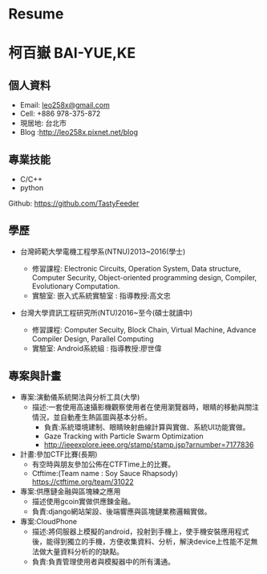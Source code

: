 **Resume**
===
# 柯百嶽 BAI-YUE,KE   

**個人資料**
---
- Email: leo258x@gmail.com
- Cell: +886 978-375-872
- 現居地: 台北市
- Blog :http://leo258x.pixnet.net/blog

**專業技能**
---
- C/C++
- python

Github: https://github.com/TastyFeeder

**學歷**
---
- 台灣師範大學電機工程學系(NTNU)2013~2016(學士)
    - 修習課程: Electronic Circuits, Operation System, Data structure, Computer Security,  Object-oriented programming design, Compiler,    Evolutionary Computation. 
    - 實驗室: 嵌入式系統實驗室 : 指導教授:高文忠
    
- 台灣大學資訊工程研究所(NTU)2016~至今(碩士就讀中)
    - 修習課程: Computer Secuity, Block Chain, Virtual Machine, Advance Compiler Design, Parallel Computing
    - 實驗室: Android系統組 : 指導教授:廖世偉

**專案與計畫**
---
- 專案:演動儀系統開法與分析工具(大學)
    - 描述:一套使用高速攝影機觀察使用者在使用瀏覽器時，眼睛的移動與關注情況，並自動產生熱區圖與基本分析。
        - 負責:系統環境建制、眼睛映射曲線計算與實做、系統UI功能實做。
        - Gaze Tracking with Particle Swarm Optimization
        - http://ieeexplore.ieee.org/stamp/stamp.jsp?arnumber=7177836
- 計畫:參加CTF比賽(長期)
    - 有空時與朋友參加公佈在CTFTime上的比賽。
    - Ctftime:(Team name : Soy Sauce Rhapsody) https://ctftime.org/team/31022
- 專案:供應鏈金融與區塊練之應用
    - 描述使用gcoin實做供應鍊金融。
    - 負責:django網站架設、後端響應與區塊鏈業務邏輯實做。
- 專案:CloudPhone
    - 描述:將伺服器上模擬的android，投射到手機上，使手機安裝應用程式後，能得到獨立的手機，方便收集資料、分析，解決device上性能不足無法做大量資料分析的的缺點。
    - 負責:負責管理使用者與模擬器中的所有溝通。
